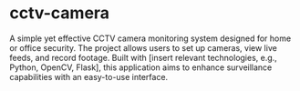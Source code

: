 # cctv-camera
A simple yet effective CCTV camera monitoring system designed for home or office security. The project allows users to set up cameras, view live feeds, and record footage. Built with [insert relevant technologies, e.g., Python, OpenCV, Flask], this application aims to enhance surveillance capabilities with an easy-to-use interface.
